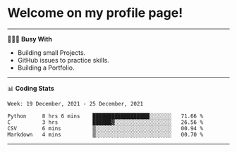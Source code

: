 # Welcome on my profile page!
<!-- print(("dralla"[::-1]+"s").capitalize()) -->

---
👨🏻‍💻 **Busy With**
* Building small Projects.
* GitHub issues to practice skills.
* Building a Portfolio.

---
📊 **Coding Stats**
<!--START_SECTION:waka-->
```text
Week: 19 December, 2021 - 25 December, 2021

Python     8 hrs 6 mins    ██████████████████░░░░░░░   71.66 % 
C          3 hrs           ██████▓░░░░░░░░░░░░░░░░░░   26.56 % 
CSV        6 mins          ▒░░░░░░░░░░░░░░░░░░░░░░░░   00.94 % 
Markdown   4 mins          ▒░░░░░░░░░░░░░░░░░░░░░░░░   00.70 % 
```
<!--END_SECTION:waka-->
---
